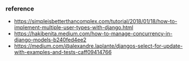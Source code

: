 ### reference
* https://simpleisbetterthancomplex.com/tutorial/2018/01/18/how-to-implement-multiple-user-types-with-django.html
* https://hakibenita.medium.com/how-to-manage-concurrency-in-django-models-b240fed4ee2
* https://medium.com/@alexandre.laplante/djangos-select-for-update-with-examples-and-tests-caff09414766
